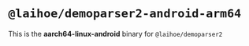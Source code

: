 # `@laihoe/demoparser2-android-arm64`

This is the **aarch64-linux-android** binary for `@laihoe/demoparser2`
